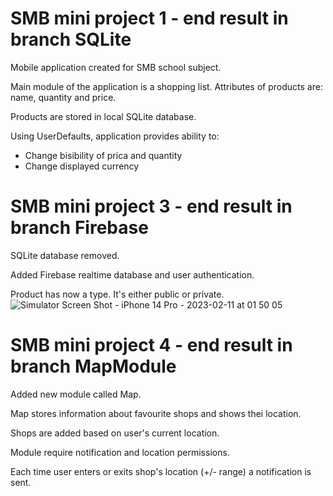 # SMB mini project 1 - end result in branch SQLite
Mobile application created for SMB school subject.

Main module of the application is a shopping list.
Attributes of products are: name, quantity and price.

Products are stored in local SQLite database.

Using UserDefaults, application provides ability to:
- Change bisibility of prica and quantity
- Change displayed currency

# SMB mini project 3 - end result in branch Firebase
SQLite database removed.

Added Firebase realtime database and user authentication.

Product has now a type. It's either public or private.
![Simulator Screen Shot - iPhone 14 Pro - 2023-02-11 at 01 50 05](https://user-images.githubusercontent.com/49963924/218228018-521b8fab-1678-49eb-adcb-36da8e0ce962.png)


# SMB mini project 4 - end result in branch MapModule
Added new module called Map.

Map stores information about favourite shops and shows thei location.

Shops are added based on user's current location.

Module require notification and location permissions.

Each time user enters or exits shop's location (+/- range) a notification is sent.
